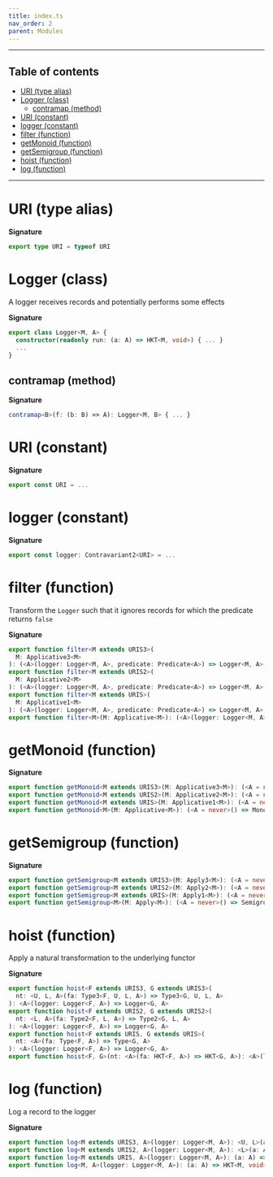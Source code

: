 ```yaml
---
title: index.ts
nav_order: 2
parent: Modules
---
```


---

<h2 class="text-delta">Table of contents</h2>

- [URI (type alias)](#uri-type-alias)
- [Logger (class)](#logger-class)
  - [contramap (method)](#contramap-method)
- [URI (constant)](#uri-constant)
- [logger (constant)](#logger-constant)
- [filter (function)](#filter-function)
- [getMonoid (function)](#getmonoid-function)
- [getSemigroup (function)](#getsemigroup-function)
- [hoist (function)](#hoist-function)
- [log (function)](#log-function)

---

# URI (type alias)

**Signature**

```ts
export type URI = typeof URI
```

# Logger (class)

A logger receives records and potentially performs some effects

**Signature**

```ts
export class Logger<M, A> {
  constructor(readonly run: (a: A) => HKT<M, void>) { ... }
  ...
}
```

## contramap (method)

**Signature**

```ts
contramap<B>(f: (b: B) => A): Logger<M, B> { ... }
```

# URI (constant)

**Signature**

```ts
export const URI = ...
```

# logger (constant)

**Signature**

```ts
export const logger: Contravariant2<URI> = ...
```

# filter (function)

Transform the `Logger` such that it ignores records for which the predicate returns `false`

**Signature**

```ts
export function filter<M extends URIS3>(
  M: Applicative3<M>
): (<A>(logger: Logger<M, A>, predicate: Predicate<A>) => Logger<M, A>)
export function filter<M extends URIS2>(
  M: Applicative2<M>
): (<A>(logger: Logger<M, A>, predicate: Predicate<A>) => Logger<M, A>)
export function filter<M extends URIS>(
  M: Applicative1<M>
): (<A>(logger: Logger<M, A>, predicate: Predicate<A>) => Logger<M, A>)
export function filter<M>(M: Applicative<M>): (<A>(logger: Logger<M, A>, predicate: Predicate<A>) => Logger<M, A>) { ... }
```

# getMonoid (function)

**Signature**

```ts
export function getMonoid<M extends URIS3>(M: Applicative3<M>): (<A = never>() => Monoid<Logger<M, A>>)
export function getMonoid<M extends URIS2>(M: Applicative2<M>): (<A = never>() => Monoid<Logger<M, A>>)
export function getMonoid<M extends URIS>(M: Applicative1<M>): (<A = never>() => Monoid<Logger<M, A>>)
export function getMonoid<M>(M: Applicative<M>): (<A = never>() => Monoid<Logger<M, A>>) { ... }
```

# getSemigroup (function)

**Signature**

```ts
export function getSemigroup<M extends URIS3>(M: Apply3<M>): (<A = never>() => Semigroup<Logger<M, A>>)
export function getSemigroup<M extends URIS2>(M: Apply2<M>): (<A = never>() => Semigroup<Logger<M, A>>)
export function getSemigroup<M extends URIS>(M: Apply1<M>): (<A = never>() => Semigroup<Logger<M, A>>)
export function getSemigroup<M>(M: Apply<M>): (<A = never>() => Semigroup<Logger<M, A>>) { ... }
```

# hoist (function)

Apply a natural transformation to the underlying functor

**Signature**

```ts
export function hoist<F extends URIS3, G extends URIS3>(
  nt: <U, L, A>(fa: Type3<F, U, L, A>) => Type3<G, U, L, A>
): <A>(logger: Logger<F, A>) => Logger<G, A>
export function hoist<F extends URIS2, G extends URIS2>(
  nt: <L, A>(fa: Type2<F, L, A>) => Type2<G, L, A>
): <A>(logger: Logger<F, A>) => Logger<G, A>
export function hoist<F extends URIS, G extends URIS>(
  nt: <A>(fa: Type<F, A>) => Type<G, A>
): <A>(logger: Logger<F, A>) => Logger<G, A>
export function hoist<F, G>(nt: <A>(fa: HKT<F, A>) => HKT<G, A>): <A>(logger: Logger<F, A>) => Logger<G, A> { ... }
```

# log (function)

Log a record to the logger

**Signature**

```ts
export function log<M extends URIS3, A>(logger: Logger<M, A>): <U, L>(a: A) => Type3<M, U, L, void>
export function log<M extends URIS2, A>(logger: Logger<M, A>): <L>(a: A) => Type2<M, L, void>
export function log<M extends URIS, A>(logger: Logger<M, A>): (a: A) => Type<M, void>
export function log<M, A>(logger: Logger<M, A>): (a: A) => HKT<M, void> { ... }
```
